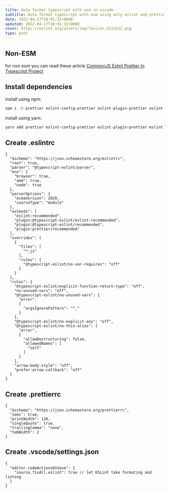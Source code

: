 ```yaml
---
title: Auto format typescript with esm in vscode
subtitle: Auto format typescript with esm using only eslint and prettier module
date: 2022-04-17T10:01:31+0000
updated: 2022-04-17T10:01:31+0000
cover: https://eslint.org/assets/img/favicon.512x512.png
type: post
---
```


## Non-ESM
for non esm you can read these article [CommonJS Eslint Prettier In Typescript Project](eslint-prettier-typescript-vscode.md)

## Install dependencies

install using npm:
```bash
npm i -D prettier eslint-config-prettier eslint-plugin-prettier eslint @typescript-eslint/parser @typescript-eslint/eslint-plugin
```
install using yarn:
```bash
yarn add prettier eslint-config-prettier eslint-plugin-prettier eslint @typescript-eslint/parser @typescript-eslint/eslint-plugin --dev
```
## Create .eslintrc
```jsonc
{
  "$schema": "https://json.schemastore.org/eslintrc",
  "root": true,
  "parser": "@typescript-eslint/parser",
  "env": {
    "browser": true,
    "amd": true,
    "node": true
  },
  "parserOptions": {
    "ecmaVersion": 2020,
    "sourceType": "module"
  },
  "extends": [
    "eslint:recommended",
    "plugin:@typescript-eslint/eslint-recommended",
    "plugin:@typescript-eslint/recommended",
    "plugin:prettier/recommended"
  ],
  "overrides": [
    {
      "files": [
        "*.js"
      ],
      "rules": {
        "@typescript-eslint/no-var-requires": "off"
      }
    }
  ],
  "rules": {
    "@typescript-eslint/explicit-function-return-type": "off",
    "no-unused-vars": "off",
    "@typescript-eslint/no-unused-vars": [
      "error",
      {
        "argsIgnorePattern": "^_"
      }
    ],
    "@typescript-eslint/no-explicit-any": "off",
    "@typescript-eslint/no-this-alias": [
      "error",
      {
        "allowDestructuring": false,
        "allowedNames": [
          "self"
        ]
      }
    ],
    "arrow-body-style": "off",
    "prefer-arrow-callback": "off"
  }
}
```
## Create .prettierrc
```jsonc
{
  "$schema": "https://json.schemastore.org/prettierrc",
  "semi": true,
  "printWidth": 120,
  "singleQuote": true,
  "trailingComma": "none",
  "tabWidth": 2
}
```
## Create .vscode/settings.json
```jsonc
{
  "editor.codeActionsOnSave": {
    "source.fixAll.eslint": true // let ESLint take formating and linting
  }
}
```

